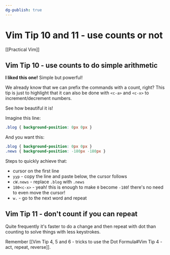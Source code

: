 ```yaml
---
dg-publish: true
---
```

# Vim Tip 10 and 11 - use counts or not

[[Practical Vim]]


## Vim Tip 10 - use counts to do simple arithmetic


**I liked this one!** Simple but powerful!

We already know that we can prefix the commands with a count, right? This tip is just to highlight that it can also be done with `<c-a>` and `<c-x>` to increment/decrement numbers.

See how beautiful it is!

Imagine this line:
```css
.blog { background-position: 0px 0px }
```

And you want this:
```css
.blog { background-position: 0px 0px }
.news { background-position: -180px -180px }
```

Steps to quickly achieve that:
- cursor on the first line
- `yyp` - copy the line and paste below, the cursor follows
- `cW.news` - replace `.blog` with `.news`
- `180<c-x>` - yeah! this is enough to make `0` become `-180`! there's no need to even move the cursor!
- `w.` - go to the next word and repeat


## Vim Tip 11 - don't count if you can repeat

Quite frequently it's faster to do a change and then repeat with dot than counting to solve things with less keystrokes.

Remember [[Vim Tip 4, 5 and 6 - tricks to use the Dot Formula#Vim Tip 4 - act, repeat, reverse]].



